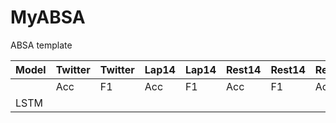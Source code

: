 # MyABSA
ABSA template


| Model | Twitter | Twitter | Lap14 | Lap14 | Rest14 | Rest14 | Rest15 | Rest15 | Rest16 | Rest16 |
| - | - | - | - | - | - | - | - | - | - | - |
|       | Acc | F1 | Acc | F1 | Acc | F1 | Acc | F1 | Acc | F1 |
| LSTM  |
